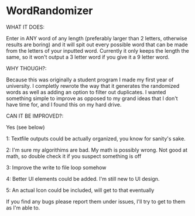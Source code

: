 # WordRandomizer
WHAT IT DOES:


Enter in ANY word of any length (preferably larger than 2 letters, otherwise results are boring) and it will spit out every possible word that can be made 
from the letters of your inputted word. Currently it only keeps the length the same, so it won't output a 3 letter word if you give it a 9 letter word.

WHY THOUGH?:


Because this was originally a student program I made my first year of university. I completly rewrote the way that it generates the randomized words
as well as adding an option to filter out duplicates. I wanted something simple to improve as opposed to my grand ideas that I don't have time for, 
and I found this on my hard drive.

CAN IT BE IMPROVED?:


Yes (see below)

1: Textfile outputs could be actually organized, you know for sanity's sake.

2: I'm sure my algorithims are bad. My math is possibly wrong. Not good at math, so double check it if you suspect something is off

3: Improve the write to file loop somehow

4: Better UI elements could be added. I'm still new to UI design.

5: An actual Icon could be included, will get to that eventually


If you find any bugs please report them under issues, I'll try to get to them as I'm able to.



